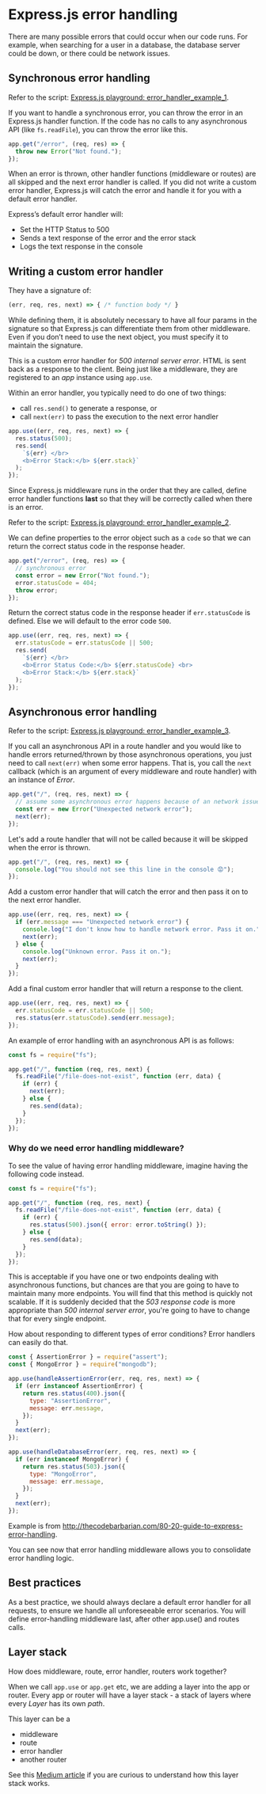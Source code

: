 # Express.js error handling

There are many possible errors that could occur when our code runs. For example, when searching for a user in a database, the database server could be down, or there could be network issues.

## Synchronous error handling

Refer to the script: [Express.js playground: error_handler_example_1](https://github.com/thoughtworks-jumpstart/express-playground/blob/master/error_handler_example_1.js).

If you want to handle a synchronous error, you can throw the error in an Express.js handler function. If the code has no calls to any asynchronous API (like `fs.readFile`), you can throw the error like this.

```js
app.get("/error", (req, res) => {
  throw new Error("Not found.");
});
```

When an error is thrown, other handler functions (middleware or routes) are all skipped and the next error handler is called. If you did not write a custom error handler, Express.js will catch the error and handle it for you with a default error handler.

Express’s default error handler will:

- Set the HTTP Status to 500
- Sends a text response of the error and the error stack
- Logs the text response in the console

## Writing a custom error handler

They have a signature of:

```js
(err, req, res, next) => { /* function body */ }
```

While defining them, it is absolutely necessary to have all four params in the signature so that Express.js can differentiate them from other middleware. Even if you don’t need to use the next object, you must specify it to maintain the signature.

This is a custom error handler for _500 internal server error_. HTML is sent back as a response to the client. Being just like a middleware, they are registered to an _app_ instance using `app.use`.

Within an error handler, you typically need to do one of two things:

- call `res.send()` to generate a response, or
- call `next(err)` to pass the execution to the next error handler

```js
app.use((err, req, res, next) => {
  res.status(500);
  res.send(
    `${err} </br>
    <b>Error Stack:</b> ${err.stack}`
  );
});
```

Since Express.js middleware runs in the order that they are called, define error handler functions **last** so that they will be correctly called when there is an error.

Refer to the script: [Express.js playground: error_handler_example_2](https://github.com/thoughtworks-jumpstart/express-playground/blob/master/error_handler_example_2.js).

We can define properties to the error object such as a `code` so that we can return the correct status code in the response header.

```js
app.get("/error", (req, res) => {
  // synchronous error
  const error = new Error("Not found.");
  error.statusCode = 404;
  throw error;
});
```

Return the correct status code in the response header if `err.statusCode` is defined. Else we will default to the error code `500`.

```js
app.use((err, req, res, next) => {
  err.statusCode = err.statusCode || 500;
  res.send(
    `${err} </br>
    <b>Error Status Code:</b> ${err.statusCode} <br>
    <b>Error Stack:</b> ${err.stack}`
  );
});
```

## Asynchronous error handling

Refer to the script: [Express.js playground: error_handler_example_3](https://github.com/thoughtworks-jumpstart/express-playground/blob/master/error_handler_example_3.js).

If you call an asynchronous API in a route handler and you would like to handle errors returned/thrown by those asynchronous operations, you just need to call `next(err)` when some error happens. That is, you call the `next` callback (which is an argument of every middleware and route handler) with an instance of _Error_.

```js
app.get("/", (req, res, next) => {
  // assume some asynchronous error happens because of an network issue
  const err = new Error("Unexpected network error");
  next(err);
});
```

Let's add a route handler that will not be called because it will be skipped when the error is thrown.

```js
app.get("/", (req, res, next) => {
  console.log("You should not see this line in the console 😡");
});
```

Add a custom error handler that will catch the error and then pass it on to the next error handler.

```js
app.use((err, req, res, next) => {
  if (err.message === "Unexpected network error") {
    console.log("I don't know how to handle network error. Pass it on.");
    next(err);
  } else {
    console.log("Unknown error. Pass it on.");
    next(err);
  }
});
```

Add a final custom error handler that will return a response to the client.

```js
app.use((err, req, res, next) => {
  err.statusCode = err.statusCode || 500;
  res.status(err.statusCode).send(err.message);
});
```

An example of error handling with an asynchronous API is as follows:

```js
const fs = require("fs");

app.get("/", function (req, res, next) {
  fs.readFile("/file-does-not-exist", function (err, data) {
    if (err) {
      next(err);
    } else {
      res.send(data);
    }
  });
});
```

### Why do we need error handling middleware?

To see the value of having error handling middleware, imagine having the following code instead.

```js
const fs = require("fs");

app.get("/", function (req, res, next) {
  fs.readFile("/file-does-not-exist", function (err, data) {
    if (err) {
      res.status(500).json({ error: error.toString() });
    } else {
      res.send(data);
    }
  });
});
```

This is acceptable if you have one or two endpoints dealing with asynchronous functions, but chances are that you are going to have to maintain many more endpoints. You will find that this method is quickly not scalable. If it is suddenly decided that the _503 response code_ is more appropriate than _500 internal server error_, you're going to have to change that for every single endpoint.

How about responding to different types of error conditions? Error handlers can easily do that.

```js
const { AssertionError } = require("assert");
const { MongoError } = require("mongodb");

app.use(handleAssertionError(err, req, res, next) => {
  if (err instanceof AssertionError) {
    return res.status(400).json({
      type: "AssertionError",
      message: err.message,
    });
  }
  next(err);
});

app.use(handleDatabaseError(err, req, res, next) => {
  if (err instanceof MongoError) {
    return res.status(503).json({
      type: "MongoError",
      message: err.message,
    });
  }
  next(err);
});
```

Example is from http://thecodebarbarian.com/80-20-guide-to-express-error-handling.

You can see now that error handling middleware allows you to consolidate error handling logic.

## Best practices

As a best practice, we should always declare a default error handler for all requests, to ensure we handle all unforeseeable error scenarios. You will define error-handling middleware last, after other app.use() and routes calls.

## Layer stack

How does middleware, route, error handler, routers work together?

When we call `app.use` or `app.get` etc, we are adding a layer into the app or router.
Every app or router will have a layer stack - a stack of layers where every _Layer_ has its own _path_.

This layer can be a

- middleware
- route
- error handler
- another router

See this [Medium article](https://medium.com/@viral_shah/express-middlewares-demystified-f0c2c37ea6a1) if you are curious to understand how this layer stack works.
